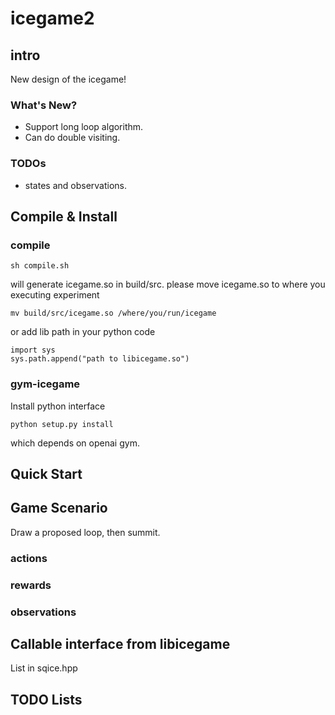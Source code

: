 # icegame2

## intro
New design of the icegame!

### What's New?

* Support long loop algorithm.
* Can do double visiting.

### TODOs

* states and observations.

## Compile & Install 

### compile

```
sh compile.sh
```

will generate icegame.so in build/src. please move icegame.so to where you executing experiment

```
mv build/src/icegame.so /where/you/run/icegame
```
or add lib path in your python code
```
import sys
sys.path.append("path to libicegame.so")
```

### gym-icegame

Install python interface 

```
python setup.py install
```

which depends on openai gym.

## Quick Start

## Game Scenario
Draw a proposed loop, then summit.

### actions

### rewards

### observations

## Callable interface from libicegame
List in sqice.hpp

## TODO Lists
